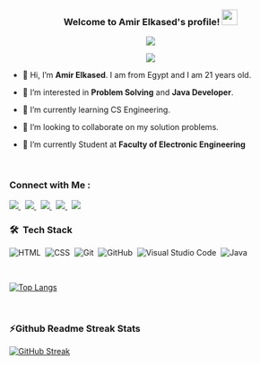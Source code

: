 <h3 align="center">
  Welcome to Amir Elkased's profile!
  <img src="https://media.giphy.com/media/hvRJCLFzcasrR4ia7z/giphy.gif" width="28">
</h3>
<p align="center"> 
<a href="https://komarev.com/ghpvc/?username=amirelkased&style=for-the-badge">
    <img src="https://komarev.com/ghpvc/?username=amirelkased&style=for-the-badge">
</a>

<p align="center">
  <a href="https://github.com/DenverCoder1/readme-typing-svg"><img src="https://readme-typing-svg.herokuapp.com/?lines=Full-stack%20web%20developer;Java%20Instructor%20@%20GDSC%20Al%20Azhar;Aspiring%20Software%20Engineer&font=Fira%20Code&center=true&width=440&height=45&color=f75c7e&vCenter=true&size=22"></a>
</p> 

- 👋 Hi, I’m **Amir Elkased**. I am from Egypt and I am 21 years old.

- 👀 I’m interested in **Problem Solving** and **Java Developer**. 

- 🌱 I’m currently learning CS Engineering.

- 💞️ I’m looking to collaborate on my solution problems.

- 🔭 I’m currently Student at **Faculty of Electronic Engineering**

<!-- - 📫 How to reach me **amirelkased.dev@gmail.com** -->

<br>

### Connect with Me :

<div align="left">
  <a href="mailto:amirelkased.dev@gmail.com" target="_blank" rel="noreferrer"> <img src="https://img.shields.io/badge/E&#8209;mail-D14836?style=for-the-badge&logo=gmail&logoColor=white" /> </a>
  &nbsp;
  <a href="https://www.linkedin.com/in/amirelkased" target="_blank" rel="noreferrer"> <img src="https://img.shields.io/badge/Amir Elkased-0077B5?style=for-the-badge&logo=linkedin&logoColor=white" /> </a>
  &nbsp;
  <a href="https://github.com/amirelkased" target="_blank" rel="noreferrer"> <img src="https://img.shields.io/badge/Amir Elkased-100000?style=for-the-badge&logo=github&logoColor=white" /> </a>
  &nbsp;
  <a href="https://www.hackerrank.com/amirelkased" target="_blank" rel="noreferrer"> <img src="https://img.shields.io/badge/Amir Elkased-2EC866?style=for-the-badge&logo=HackerRank&logoColor=white" /> </a>
  &nbsp;
  <a href="https://leetcode.com/amirelkased" target="_blank" rel="noreferrer"> <img  src="https://img.shields.io/badge/Amir Elkased-FFA116?style=for-the-badge&logo=LeetCode&logoColor=black" /> </a>

<br>

### 🛠 &nbsp;Tech Stack 

![HTML](https://img.shields.io/badge/-HTML-05122A?style=flat&logo=HTML5)&nbsp;
![CSS](https://img.shields.io/badge/-CSS-05122A?style=flat&logo=CSS3&logoColor=1572B6)&nbsp;
![Git](https://img.shields.io/badge/-Git-05122A?style=flat&logo=git)&nbsp;
![GitHub](https://img.shields.io/badge/-GitHub-05122A?style=flat&logo=github)&nbsp;
![Visual Studio Code](https://img.shields.io/badge/-Visual%20Studio%20Code-05122A?style=flat&logo=visual-studio-code&logoColor=007ACC)&nbsp;
![Java](https://img.shields.io/badge/-Java-05122A?style=flat&logo=Java)&nbsp;

<br>

[![Top Langs](https://github-readme-stats.vercel.app/api/top-langs/?username=amirelkased&langs_count=10&show_icons=true&locale=en&layout=compact&theme=radical)](https://github.com/anuraghazra/github-readme-stats)

<!-- <p>&nbsp;<img align="center" src="https://github-readme-stats.vercel.app/api?username=amirelkased&show_icons=true&locale=en&layout=compact" alt="amirelkased" /></p> -->

<br>

### ⚡Github Readme Streak Stats

[![GitHub Streak](https://streak-stats.demolab.com/?user=amirelkased&theme=github-dark)](https://git.io/streak-stats)



